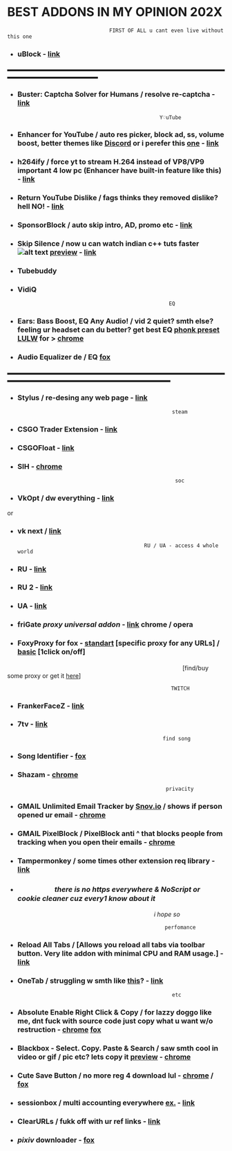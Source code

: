 # BEST ADDONS IN MY OPINION 202X      
                                     FIRST OF ALL u cant even live without this one

+ ### uBlock - [link](https://ublock.org/ "u gay")
▬▬▬▬▬▬▬▬▬▬▬▬▬▬▬▬▬▬▬▬▬▬▬▬▬▬▬▬▬▬▬▬▬▬▬▬▬▬▬▬▬▬▬▬▬▬▬▬▬▬▬

+ ### Buster: Captcha Solver for Humans / resolve re-captcha - [link](https://github.com/dessant/buster "u gay")


                                                    𝚈♡𝚞𝚃𝚞𝚋𝚎

+ ### Enhancer for YouTube / auto res picker, block ad, ss, volume boost, better themes like [Discord](https://i.imgur.com/eX7FVvA.png) or i perefer this [one](https://i.imgur.com/mDlG0rh.png "u gay") -  [link](https://www.mrfdev.com/enhancer-for-youtube "u gay")

+ ### h264ify / force yt to stream H.264 instead of VP8/VP9 important 4 low pc (Enhancer have built-in feature like this) - [link](https://github.com/erkserkserks/h264ify "u gay")

+ ### Return YouTube Dislike  / fags thinks they removed dislike? hell NO! - [link](https://github.com/Anarios/return-youtube-dislike "u gay")

+ ### SponsorBlock / auto skip intro, AD, promo etc - [link](https://sponsor.ajay.app/ "u gay")

+ ### Skip Silence / now u can watch indian c++ tuts faster ![alt text](https://i.imgur.com/oye2M8p.png) [preview](https://youtu.be/os9ybhmoGcE "u gay") - [link](https://github.com/vantezzen/skip-silence "u gay")

+ ### Tubebuddy

+ ### VidiQ


                                                       EQ

+ ### Ears: Bass Boost, EQ Any Audio! / vid 2 quiet? smth else? feeling ur headset can du better? get best EQ [phonk preset LULW](https://i.imgur.com/S6eogMB.png "u gay") for > [chrome](https://chrome.google.com/webstore/detail/ears-bass-boost-eq-any-au/nfdfiepdkbnoanddpianalelglmfooik "u gay")

+ ### Audio Equalizer de / EQ  [fox](https://addons.mozilla.org/ro/firefox/addon/audio-equalizer-wext/ "u gay")

▬▬▬▬▬▬▬▬▬▬▬▬▬▬▬▬▬▬▬▬▬▬▬▬▬▬▬▬▬▬▬▬▬▬▬▬▬▬▬▬▬▬▬▬▬▬▬▬▬▬▬▬▬▬▬▬▬▬▬▬▬▬▬

+ ### Stylus / re-desing any web page - [link](https://add0n.com/stylus.html "u gay")


                                                        steam

+ ### CSGO Trader Extension - [link](https://csgotrader.app "u gay")
+ ### CSGOFloat - [link](https://csgofloat.com/ "u gay")
+ ### SIH - [chrome](https://chrome.google.com/webstore/detail/steam-inventory-helper/cmeakgjggjdlcpncigglobpjbkabhmjl "u gay")


                                                         soc

+ ### VkOpt / dw everything - [link](https://vkopt.net/download/ "u gay")

or

+ ### vk next / [link](https://vknext.net/ "u gay")


                                               RU / UA - access 4 whole world

+ ### RU - [link](https://antizapret.prostovpn.org/ "u gay")

+ ### RU 2  - [link](https://github.com/anticensority/runet-censorship-bypass/ "u gay")

+ ### UA - [link](https://zaborona.help "u gay") 

+ ### friGate *proxy universal addon* - [link](https://fri-gate.org/ "u gay") chrome / opera 

+ ### FoxyProxy for fox -  [standart](https://addons.mozilla.org/en-US/firefox/addon/foxyproxy-standard/ "u gay") [specific proxy for any URLs] / [basic](https://addons.mozilla.org/en-US/firefox/addon/foxyproxy-basic/ "u gay") [1click on/off] 

　　　　　　　　　　　　　　　　　　　　　　　　　　　　　[find/buy some proxy or get it [here](https://lolz.guru/forums/566/ "u gay")]

                                                         TWITCH

+ ### FrankerFaceZ - [link](https://www.frankerfacez.com/ "u gay")

+ ### 7tv - [link](https://7tv.app/ "u gay")


                                                     find song 

+ ### Song Identifier - [fox](https://addons.mozilla.org/en-US/firefox/addon/song-identifier/ "u gay")

+ ### Shazam - [chrome](https://chrome.google.com/webstore/detail/shazam/mmioliijnhnoblpgimnlajmefafdfilb "u gay")


                                                      privacity
+ ### GMAIL  Unlimited Email Tracker by [Snov.io](http://Snov.io) / shows if person opened ur email - [chrome](https://chrome.google.com/webstore/detail/unlimited-email-tracker-b/gojogohjgpelafgaeejgelmplndppifh "u gay")

+ ### GMAIL  PixelBlock / PixelBlock anti ^ that blocks people from tracking when you open their emails - [chrome](https://chrome.google.com/webstore/detail/pixelblock/jmpmfcjnflbcoidlgapblgpgbilinlem "u gay")

+ ### Tampermonkey / some times other extension req library - [link](https://www.tampermonkey.net/ "u gay")

+ ###                   　　　　　             *there is no https everywhere & NoScript or cookie cleaner cuz every1 know about it*  

　　　　　　　　　　　　　　　　　　　　　　　　 *i hope so*


                                                       perfomance

+ ### Reload All Tabs / [Allows you reload all tabs via toolbar button. Very lite addon with minimal CPU and RAM usage.] - [link](https://mybrowseraddon.com/reload-all-tabs.html "u gay") 

+ ### OneTab / struggling w smth like [this](https://i.imgur.com/y21sNkH.png "u gay" )? - [link](https://www.one-tab.com/ "u gay")

                                                        etc

+ ### Absolute Enable Right Click & Copy / for lazzy doggo like me, dnt fuck with source code just copy what u want w/o restruction - [chrome](https://chrome.google.com/webstore/detail/absolute-enable-right-cli/jdocbkpgdakpekjlhemmfcncgdjeiika "u gay") [fox](https://addons.mozilla.org/ru/firefox/addon/absolute-enable-right-click/ "u gay")

+ ### Blackbox - Select. Copy. Paste & Search / saw smth cool in video or gif / pic etc? lets copy it [preview](https://www.youtube.com/embed/ivJMSXzCvM4 "u gay")  - [chrome](https://chrome.google.com/webstore/detail/blackbox-select-copy-past/mcgbeeipkmelnpldkobichboakdfaeon "u gay")

+ ### Cute Save Button / no more reg 4 download lul - [chrome](https://chrome.google.com/webstore/detail/cute-save-button/foblnmhpgiilabdcbnfgoheplajhompg "u gay") / [fox](https://addons.mozilla.org/en-US/firefox/addon/cute-save-button/ "u gay")

+ ### sessionbox / multi accounting everywhere [ex.](https://i.imgur.com/adgSs8K.png "u gay") - [link](https://sessionbox.io "u gay")

+ ### ClearURLs / fukk off with ur ref links - [link](https://docs.clearurls.xyz "u gay")

+  ### ***pixiv*** downloader - [fox](https://addons.mozilla.org/en-US/firefox/addon/px-downloader/ "u gay")
